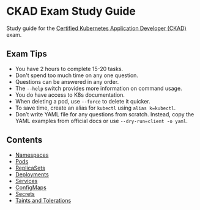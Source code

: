 # CKAD Exam Study Guide
Study guide for the [Certified Kubernetes Application Developer (CKAD)](https://training.linuxfoundation.org/certification/certified-kubernetes-application-developer-ckad/) exam.

## Exam Tips
- You have 2 hours to complete 15-20 tasks.
- Don't spend too much time on any one question.  
- Questions can be answered in any order.
- The `--help` switch provides more information on command usage.
- You do have access to K8s documentation.
- When deleting a pod, use `--force` to delete it quicker.
- To save time, create an alias for `kubectl` using `alias k=kubectl`.
- Don’t write YAML file for any questions from scratch. Instead, copy the YAML examples from official docs or use `--dry-run=client -o yaml`.

## Contents

- [Namespaces](namespaces.md)
- [Pods](pods.md)
- [ReplicaSets](replicasets.md)
- [Deployments](deployments.md)
- [Services](services.md)
- [ConfigMaps](configmaps.md)
- [Secrets](secrets.md)
- [Taints and Tolerations](taints-tolerations.md)
  
